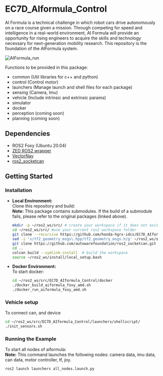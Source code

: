 # EC7D_AIformula_Control
AI Formula is a technical challenge in which robot cars drive autonomously on a race course given a mission. Through competing for speed and intelligence in a real-world environment, AI Formula will provide an opportunity for rising engineers to acquire the skills and technology necessary for next-generation mobility research. This repository is the foundation of the AIFormula system.

![AIFormula_run](https://github.com/honda-hgrx-idcs/EC7D_AIformula_Control/assets/113084733/df02c1ec-0556-4c77-a834-ebc2fe192ac5)

Functions to be provided in this package:
* common  (Util libraries for c++ and python)
* control  (Control motor)
* launchers  (Manage launch and shell files for each package) 
* sensing  (Camera, Imu)
* vehicle  (Include intrinsic and extrinsic params)
* simulator
* docker
* perception (coming soon)
* planning   (coming soon)

## Dependencies
* ROS2 Foxy (Ubuntu 20.04)
* [ZED ROS2 wrapper](https://github.com/stereolabs/zed-ros2-wrapper)
* [VectorNav](https://github.com/dawonn/vectornav)
* [ros2_socketcan](https://github.com/autowarefoundation/ros2_socketcan.git)
## Getting Started

### Installation

* **Local Environment:**\
Clone this repository and build:\
**Note:** This package contains submodules. If the build of a submodule fails, please refer to the original packages (linked above).
  ```bash
  mkdir -p ~/ros2_ws/src/ # create your workspace if it does not exist
  cd ~/ros2_ws/src/ #use your current ros2 workspace folder
  git clone --recursive https://github.com/honda-hgrx-idcs/EC7D_AIformula_Control.git
  sed -i 's/tf2_geometry_msgs\.hpp/tf2_geometry_msgs.h/g' ~/ros2_ws/src/EC7D_AIformula_Control/sensing/vectornav/vectornav/src/vn_sensor_msgs.cc
  git clone https://github.com/autowarefoundation/ros2_socketcan.git
  cd ..
  colcon build --symlink-install  # build the workspace
  source ~/ros2_ws/install/local_setup.bash
  ```

* **Docker Environment:**\
To start docker:
  ```bash
  cd ~/ros2_ws/src/EC7D_AIformula_Control/docker
  ./docker_build_aiformula_foxy_amd.sh
  ./docker_run_aiformula_foxy_amd.sh
  ```

### Vehicle setup
To connect can, and device
```bash
cd ~/ros2_ws/src/EC7D_AIformula_Control/launchers/shellscript/
./init_sensors.sh
```

### Running the Example
To start all nodes of aiformula:\
**Note:** This command launches the following nodes: camera data, imu data, can data, motor controller, tf, joy.
```bash
ros2 launch launchers all_nodes.launch.py
```
